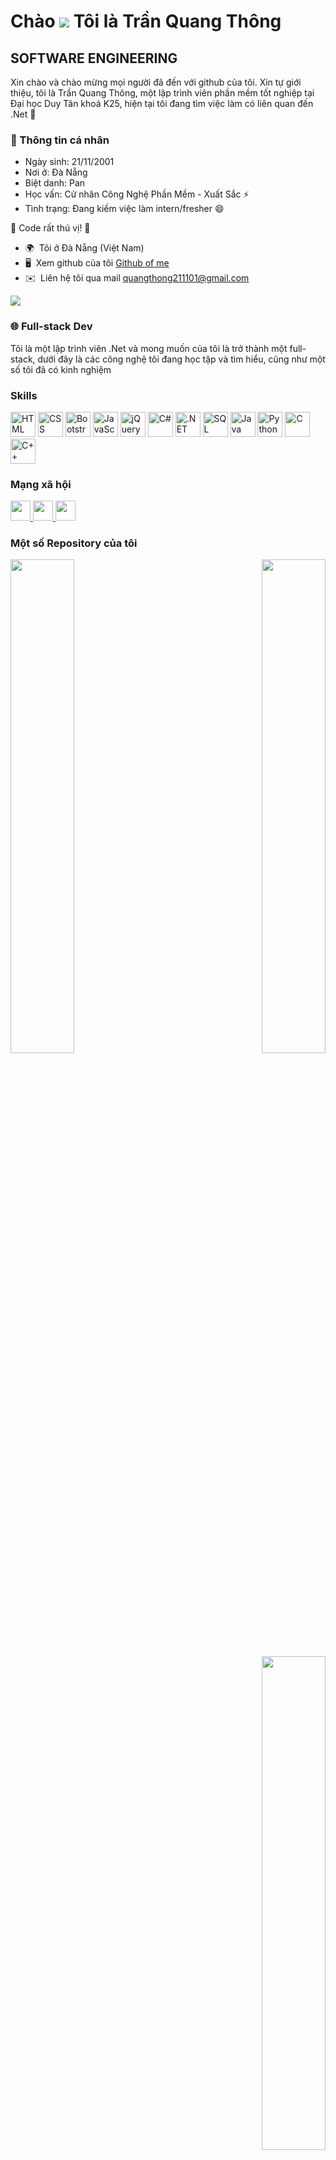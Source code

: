 Chào ![](https://user-images.githubusercontent.com/18350557/176309783-0785949b-9127-417c-8b55-ab5a4333674e.gif) Tôi là Trần Quang Thông
=====================================================================================================================================

SOFTWARE ENGINEERING
----------------------------

Xin chào và chào mừng mọi người đã đến với github của tôi. Xin tự giới thiệu, tôi là Trần Quang Thông, một lập trình viên phần mềm tốt nghiệp tại Đại học Duy Tân khoá K25, hiện tại tôi đang tìm việc làm có liên quan đến .Net 🤔

### 💼 Thông tin cá nhân

* Ngày sinh: 21/11/2001
* Nơi ở: Đà Nẵng
* Biệt danh: Pan
* Học vấn: Cử nhân Công Nghệ Phần Mềm - Xuất Sắc ⚡
* Tình trạng: Đang kiếm việc làm intern/fresher 😄

🚀 Code rất thú vị! 🚀

* 🌍  Tôi ở Đà Nẵng (Việt Nam)
* 🖥️  Xem github của tôi [Github of me](https://github.com/thong21112001)
* ✉️  Liên hệ tôi qua mail [quangthong211101@gmail.com](mailto:quangthong211101@gmail.com)

<a href="https://github.com/thong21112001" target="_blank" rel="noreferrer"><img
src="https://img.shields.io/github/followers/thong21112001?logo=github&style=for-the-badge&color=0891b2&labelColor=1c1917" /></a>

### 🌐 Full-stack Dev

Tôi là một lập trình viên .Net và mong muốn của tôi là trở thành một full-stack, dưới đây là các công nghệ tôi đang học tập và tìm hiểu, cũng như một số tôi đã có kinh nghiệm

### Skills

<p align="left">
  <img src="https://cdn.jsdelivr.net/gh/devicons/devicon/icons/html5/html5-original.svg" alt="HTML" width="40" height="40"/>
  <img src="https://cdn.jsdelivr.net/gh/devicons/devicon/icons/css3/css3-original.svg" alt="CSS" width="40" height="40"/>
  <img src="https://cdn.jsdelivr.net/gh/devicons/devicon/icons/bootstrap/bootstrap-original.svg" alt="Bootstrap" width="40" height="40"/>
  <img src="https://cdn.jsdelivr.net/gh/devicons/devicon/icons/javascript/javascript-original.svg" alt="JavaScript" width="40" height="40"/>
  <img src="https://cdn.jsdelivr.net/gh/devicons/devicon/icons/jquery/jquery-original.svg" alt="jQuery" width="40" height="40"/>
  <img src="https://cdn.jsdelivr.net/gh/devicons/devicon/icons/csharp/csharp-original.svg" alt="C#" width="40" height="40"/>
  <img src="https://cdn.jsdelivr.net/gh/devicons/devicon/icons/dotnetcore/dotnetcore-original.svg" alt=".NET" width="40" height="40"/>
  <img src="https://cdn.jsdelivr.net/gh/devicons/devicon/icons/microsoftsqlserver/microsoftsqlserver-plain.svg" alt="SQL Server" width="40" height="40"/>
  <img src="https://cdn.jsdelivr.net/gh/devicons/devicon/icons/java/java-original.svg" alt="Java" width="40" height="40"/>
  <img src="https://cdn.jsdelivr.net/gh/devicons/devicon/icons/python/python-original.svg" alt="Python" width="40" height="40"/>
  <img src="https://cdn.jsdelivr.net/gh/devicons/devicon/icons/c/c-original.svg" alt="C" width="40" height="40"/>
  <img src="https://cdn.jsdelivr.net/gh/devicons/devicon/icons/cplusplus/cplusplus-original.svg" alt="C++" width="40" height="40"/>
</p>

### Mạng xã hội

<p>
 <a href="https://www.linkedin.com/in/quang-thong-tran-4885b3238/" target="_blank" rel="noreferrer">
    <picture>
      <source media="(prefers-color-scheme: dark)" srcset="https://raw.githubusercontent.com/danielcranney/readme-generator/main/public/icons/socials/linkedin-dark.svg" />
      <source media="(prefers-color-scheme: light)" srcset="https://raw.githubusercontent.com/danielcranney/readme-generator/main/public/icons/socials/linkedin.svg" />
      <img src="https://raw.githubusercontent.com/danielcranney/readme-generator/main/public/icons/socials/linkedin.svg" width="32" height="32" />
    </picture>
  </a>
  <a href="https://www.facebook.com/quangthong211101" target="_blank" rel="noreferrer">
    <picture>
      <source media="(prefers-color-scheme: dark)" srcset="https://raw.githubusercontent.com/danielcranney/readme-generator/main/public/icons/socials/facebook-dark.svg" />
      <source media="(prefers-color-scheme: light)" srcset="https://raw.githubusercontent.com/danielcranney/readme-generator/main/public/icons/socials/facebook.svg" />
      <img src="https://raw.githubusercontent.com/danielcranney/readme-generator/main/public/icons/socials/facebook.svg" width="32" height="32" />
    </picture>
  </a>
  <a href="https://github.com/thong21112001" target="_blank" rel="noreferrer">
    <picture>
      <source media="(prefers-color-scheme: dark)" srcset="https://raw.githubusercontent.com/danielcranney/readme-generator/main/public/icons/socials/github-dark.svg" />
      <source media="(prefers-color-scheme: light)" srcset="https://raw.githubusercontent.com/danielcranney/readme-generator/main/public/icons/socials/github.svg" />
      <img src="https://raw.githubusercontent.com/danielcranney/readme-generator/main/public/icons/socials/github.svg" width="32" height="32" />
    </picture>
  </a>
</p>

### Một số Repository của tôi

<div width="100%" align="center">
  <a href="https://github.com/thong21112001/Shoes-Management-System" align="left">
    <img align="left" width="45%" src="https://github-readme-stats.vercel.app/api/pin/?username=thong21112001&repo=shoes-management-system&title_color=0891b2&text_color=ffffff&icon_color=0891b2&bg_color=1c1917&hide_border=true&locale=en"/>
  </a>
  <a href="https://github.com/thong21112001/BDC25" align="right">
    <img align="right" width="45%" src="https://github-readme-stats.vercel.app/api/pin/?username=thong21112001&repo=bdc25&title_color=0891b2&text_color=ffffff&icon_color=0891b2&bg_color=1c1917&hide_border=true&locale=en"/>
  </a>
</div>
<br/>
<br/>
<br/>
<br/>
<div width="100%" align="center">
  <a href="https://github.com/thong21112001/BookSale-Management-With-Net8" align="right">
    <img align="right" width="45%" src="https://github-readme-stats.vercel.app/api/pin/?username=thong21112001&repo=BookSale-Management-With-Net8&title_color=0891b2&text_color=ffffff&icon_color=0891b2&bg_color=1c1917&hide_border=true&locale=en"/>
  </a>
</div>
